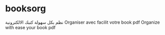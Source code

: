 # booksorg
نظم بكل سهولة كتبك الالكترونية
Organiser avec facilit votre book pdf
Organize with ease your book pdf
